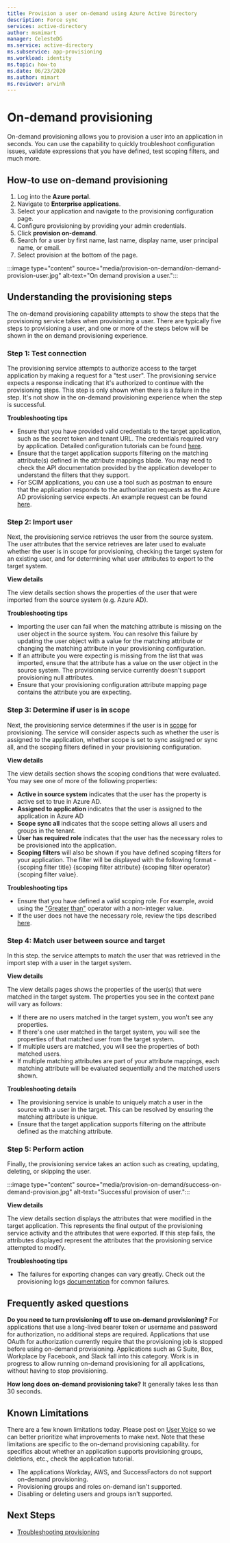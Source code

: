 ```yaml
---
title: Provision a user on-demand using Azure Active Directory
description: Force sync
services: active-directory
author: msmimart
manager: CelesteDG
ms.service: active-directory
ms.subservice: app-provisioning
ms.workload: identity
ms.topic: how-to
ms.date: 06/23/2020
ms.author: mimart
ms.reviewer: arvinh
---
```


# On-demand provisioning
On-demand provisioning allows you to provision a user into an application in seconds. You can use the capability to quickly troubleshoot configuration issues, validate expressions that you have defined, test scoping filters, and much more. 

## How-to use on-demand provisioning 

1. Log into the **Azure portal**.
2. Navigate to **Enterprise applications**.
3. Select your application and navigate to the provisioning configuration page.
4. Configure provisioning by providing your admin credentials.
5. Click **provision on-demand**.
6. Search for a user by first name, last name, display name, user principal name, or email.
7. Select provision at the bottom of the page.

:::image type="content" source="media/provision-on-demand/on-demand-provision-user.jpg" alt-text="On demand provision a user.":::

## Understanding the provisioning steps
The on-demand provisioning capability attempts to show the steps that the provisioning service takes when provisioning a user. There are typically five steps to provisioning a user, and one or more of the steps below will be shown in the on demand provisioning experience.

### Step 1: Test connection
The provisioning service attempts to authorize access to the target application by making a request for a "test user". The provisioning service expects a  response indicating that it's authorized to continue with the provisioning steps. This step is only shown when there is a failure in the step. It's not show in the on-demand provisioning experience when the step is successful. 

**Troubleshooting tips**
* Ensure that you have provided valid credentials to the target application, such as the secret token and tenant URL. The credentials required vary by application. Detailed configuration tutorials can be found [here](https://docs.microsoft.com/azure/active-directory/saas-apps/tutorial-list). 
* Ensure that the target application supports filtering on the matching attribute(s) defined in the attribute mappings blade. You may need to check the API documentation provided by the application developer to understand the filters that they support.  
* For SCIM applications, you can use a tool such as postman to ensure that the application responds to the authorization requests as the Azure AD provisioning service expects. An example request can be found [here](https://docs.microsoft.com/azure/active-directory/app-provisioning/use-scim-to-provision-users-and-groups#request-3).

### Step 2: Import user
Next, the provisioning service retrieves the user from the source system. The user attributes that the service retrieves are later used to evaluate whether the user is in scope for provisioning, checking the target system for an existing user, and for determining what user attributes to export to the target system. 

**View details**

The view details section shows the properties of the user that were imported from the source system (e.g. Azure AD).

**Troubleshooting tips**
* Importing the user can fail when the matching attribute is missing on the user object in the source system. You can resolve this failure by updating the user object with a value for the matching attribute or changing the matching attribute in your provisioning configuration.  
* If an attribute you were expecting is missing from the list that was imported, ensure that the attribute has a value on the user object in the source system. The provisioning service currently doesn't support provisioning null attributes. 
* Ensure that your provisioning configuration attribute mapping page contains the attribute you are expecting. 

### Step 3: Determine if user is in scope
Next, the provisioning service determines if the user is in [scope](https://docs.microsoft.com/azure/active-directory/app-provisioning/how-provisioning-works#scoping) for provisioning. The service will consider aspects such as whether the user is assigned to the application, whether scope is set to sync assigned or sync all, and the scoping filters defined in your provisioning configuration.  

**View details**

The view details section shows the scoping conditions that were evaluated. You may see one of more of the following properties:
* **Active in source system** indicates that the user has the property is active set to true in Azure AD.
* **Assigned to application** indicates that the user is assigned to the application in Azure AD
* **Scope sync all** indicates that the scope setting allows all users and groups in the tenant.
* **User has required role** indicates that the user has the necessary roles to be provisioned into the application. 
* **Scoping filters** will also be shown if you have defined scoping filters for your application. The filter will be displayed with the following format - {scoping filter title} {scoping filter attribute} {scoping filter operator} {scoping filter value}. 

**Troubleshooting tips**
* Ensure that you have defined a valid scoping role. For example, avoid using the ["Greater than"](https://docs.microsoft.com/azure/active-directory/app-provisioning/define-conditional-rules-for-provisioning-user-accounts#create-a-scoping-filter) operator with a non-integer value. 
* If the user does not have the necessary role, review the tips described [here](https://docs.microsoft.com/azure/active-directory/app-provisioning/application-provisioning-config-problem-no-users-provisioned#provisioning-users-assigned-to-the-default-access-role). 

### Step 4: Match user between source and target
In this step. the service attempts to match the user that was retrieved in the import step with a user in the target system. 

**View details**

The view details pages shows the properties of the user(s) that were matched in the target system. The properties you see in the context pane will vary as follows:
* If there are no users matched in the target system, you won't see any properties.
* If there's one user matched in the target system, you will see the properties of that matched user from the target system.
* If multiple users are matched, you will see the properties of both matched users.
* If multiple matching attributes are part of your attribute mappings, each matching attribute will be evaluated sequentially and the matched users shown. 

**Troubleshooting details**
* The provisioning service is unable to uniquely match a user in the source with a user in the target. This can be resolved by ensuring the matching attribute is unique. 
* Ensure that the target application supports filtering on the attribute defined as the matching attribute.  

### Step 5: Perform action
Finally, the provisioning service takes an action such as creating, updating, deleting, or skipping the user. 

:::image type="content" source="media/provision-on-demand/success-on-demand-provision.jpg" alt-text="Successful provision of user.":::

**View details**

The view details section displays the attributes that were modified in the target application. This represents the final output of the provisioning service activity and the attributes that were exported. If this step fails, the attributes displayed represent the attributes that the provisioning service attempted to modify.  

**Troubleshooting tips**
* The failures for exporting changes can vary greatly. Check out the provisioning logs [documentation](https://docs.microsoft.com/azure/active-directory/reports-monitoring/concept-provisioning-logs#error-codes) for common failures.


## Frequently asked questions
**Do you need to turn provisioning off to use on-demand provisioning?** For applications that use a long-lived bearer token or username and password for authorization, no additional steps are required. Applications that use OAuth for authorization currently require that the provisioning job is stopped before using on-demand provisioning. Applications such as G Suite, Box, Workplace by Facebook, and Slack fall into this category. Work is in progress to allow running on-demand provisioning for all applications, without having to stop provisioning. 

**How long does on-demand provisioning take?** It generally takes less than 30 seconds. 

## Known Limitations
There are a few known limitations today. Please post on [User Voice](https://aka.ms/appprovisioningfeaturerequest) so we can better prioritize what improvements to make next. Note that these limitations are specific to the on-demand provisioning capability. for specifics about whether an application supports provisioning groups, deletions, etc., check the application tutorial. 

* The applications Workday, AWS, and SuccessFactors do not support on-demand provisioning.
* Provisioning groups and roles on-demand isn't supported.
* Disabling or deleting users and groups isn't supported.

## Next Steps

* [Troubleshooting provisioning](https://docs.microsoft.com/azure/active-directory/app-provisioning/application-provisioning-config-problem)
